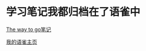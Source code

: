 # 学习笔记我都归档在了语雀中

[The way to go笔记](https://www.yuque.com/winrarsetuprar/kb/lmrwgg)

[我的语雀主页](https://www.yuque.com/winrarsetuprar)

